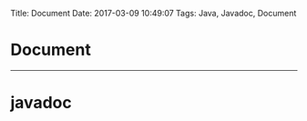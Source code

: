 Title: Document
Date: 2017-03-09 10:49:07
Tags: Java, Javadoc, Document



# Document

***

# javadoc
